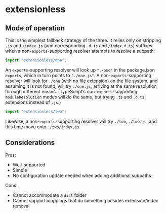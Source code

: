 # extensionless

## Mode of operation

This is the simplest fallback strategy of the three. It relies only on stripping `.js` and `/index.js` (and corresponding `.d.ts` and `/index.d.ts`)  suffixes when a non-`exports`-supporting resolver attempts to resolve a subpath:

```ts
import "extensionless/one";
```

An `exports`-supporting resolver will look up `"./one"` in the package.json `exports`, which in turn points to `"./one.js"`. A non-`exports`-supporting resolver will look for `./one` (with no file extension) on the file system, and assuming it is not found, will try `./one.js`, arriving at the same resolution through different means. (TypeScript’s non-`exports`-supporting `moduleResolution` modes will do the same, but trying `.ts` and `.d.ts` extensions instead of `.js`.)

```ts
import "extensionless/two";
```

Likewise, a non-`exports`-supporting resolver will try `./two`, `./two.js`, and this time move onto `./two/index.js`.

## Considerations

Pros:

- Well-supported
- Simple
- No configuration update needed when adding additional subpaths

Cons:

- Cannot accommodate a `dist` folder
- Cannot support mappings that do something besides extension/index removal
